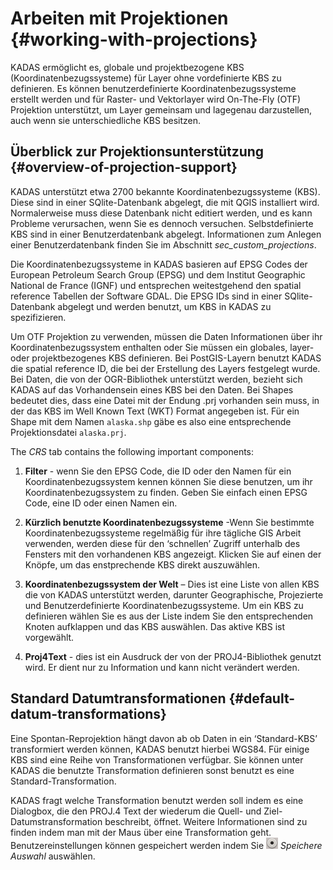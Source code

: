 # Arbeiten mit Projektionen {#working-with-projections}

KADAS ermöglicht es, globale und projektbezogene KBS (Koordinatenbezugssysteme) für Layer ohne vordefinierte KBS zu definieren. Es können benutzerdefinierte Koordinatenbezugssysteme erstellt werden und für Raster- und Vektorlayer wird On-The-Fly (OTF) Projektion unterstützt, um Layer gemeinsam und lagegenau darzustellen, auch wenn sie unterschiedliche KBS besitzen.


## Überblick zur Projektionsunterstützung {#overview-of-projection-support}

KADAS unterstützt etwa 2700 bekannte Koordinatenbezugssysteme (KBS). Diese sind in einer SQlite-Datenbank abgelegt, die mit QGIS installiert wird. Normalerweise muss diese Datenbank nicht editiert werden, und es kann Probleme verursachen, wenn Sie es dennoch versuchen. Selbstdefinierte KBS sind in einer Benutzerdatenbank abgelegt. Informationen zum Anlegen einer Benutzerdatenbank finden Sie im Abschnitt *sec\_custom\_projections*.

Die Koordinatenbezugssysteme in KADAS basieren auf EPSG Codes der European Petroleum Search Group (EPSG) und dem Institut Geographic National de France (IGNF) und entsprechen weitestgehend den spatial reference Tabellen der Software GDAL. Die EPSG IDs sind in einer SQlite-Datenbank abgelegt und werden benutzt, um KBS in KADAS zu spezifizieren.

Um OTF Projektion zu verwenden, müssen die Daten Informationen über ihr Koordinatenbezugssystem enthalten oder Sie müssen ein globales, layer- oder projektbezogenes KBS definieren. Bei PostGIS-Layern benutzt KADAS die spatial reference ID, die bei der Erstellung des Layers festgelegt wurde. Bei Daten, die von der OGR-Bibliothek unterstützt werden, bezieht sich KADAS auf das Vorhandensein eines KBS bei den Daten. Bei Shapes bedeutet dies, dass eine Datei mit der Endung .prj vorhanden sein muss, in der das KBS im Well Known Text (<span id="index-5" class="target"></span>WKT) Format angegeben ist. Für ein Shape mit dem Namen `alaska.shp` gäbe es also eine entsprechende Projektionsdatei `alaska.prj`.

The *CRS* tab contains the following important components:

1.  **Filter** - wenn Sie den EPSG Code, die ID oder den Namen für ein Koordinatenbezugssystem kennen können Sie diese benutzen, um ihr Koordinatenbezugssystem zu finden. Geben Sie einfach einen EPSG Code, eine ID oder einen Namen ein.

2.  **Kürzlich benutzte Koordinatenbezugssysteme** -Wenn Sie bestimmte Koordinatenbezugssysteme regelmäßig für ihre tägliche GIS Arbeit verwenden, werden diese für den ‘schnellen’ Zugriff unterhalb des Fensters mit den vorhandenen KBS angezeigt. Klicken Sie auf einen der Knöpfe, um das enstprechende KBS direkt auszuwählen.

3.  **Koordinatenbezugssystem der Welt** – Dies ist eine Liste von allen KBS die von KADAS unterstützt werden, darunter Geographische, Projezierte und Benutzerdefinierte Koordinatenbezugssysteme. Um ein KBS zu definieren wählen Sie es aus der Liste indem Sie den entsprechenden Knoten aufklappen und das KBS auswählen. Das aktive KBS ist vorgewählt.

4.  **Proj4Text** - dies ist ein Ausdruck der von der PROJ4-Bibliothek genutzt wird. Er dient nur zu Information und kann nicht verändert werden.

## Standard Datumtransformationen {#default-datum-transformations}

Eine Spontan-Reprojektion hängt davon ab ob Daten in ein ‘Standard-KBS’ transformiert werden können, KADAS benutzt hierbei WGS84. Für einige KBS sind eine Reihe von Transformationen verfügbar. Sie können unter KADAS die benutzte Transformation definieren sonst benutzt es eine Standard-Transformation.

KADAS fragt welche Transformation benutzt werden soll indem es eine Dialogbox, die den PROJ.4 Text der wiederum die Quell- und Ziel-Datumstransformation beschreibt, öffnet. Weitere Informationen sind zu finden indem man mit der Maus über eine Transformation geht. Benutzereinstellungen können gespeichert werden indem Sie ![radiobuttonon](../../images/radiobuttonon.png) *Speichere Auswahl* auswählen.




